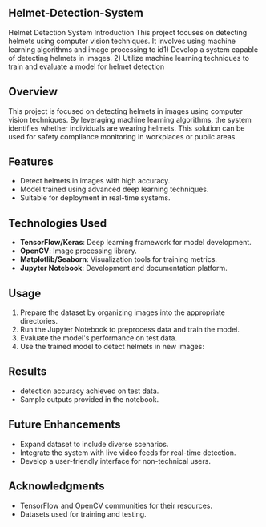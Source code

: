 ## Helmet-Detection-System
Helmet Detection System Introduction This project focuses on detecting helmets using computer vision techniques. It involves using machine learning algorithms and image processing to id1) Develop a system capable of detecting helmets in images. 2) Utilize machine learning techniques to train and evaluate a model for helmet detection

## Overview
This project is focused on detecting helmets in images using computer vision techniques. By leveraging machine learning algorithms, the system identifies whether individuals are wearing helmets. This solution can be used for safety compliance monitoring in workplaces or public areas.


## Features
- Detect helmets in images with high accuracy.
- Model trained using advanced deep learning techniques.
- Suitable for deployment in real-time systems.

## Technologies Used
- **TensorFlow/Keras**: Deep learning framework for model development.
- **OpenCV**: Image processing library.
- **Matplotlib/Seaborn**: Visualization tools for training metrics.
- **Jupyter Notebook**: Development and documentation platform.

## Usage
1. Prepare the dataset by organizing images into the appropriate directories.
2. Run the Jupyter Notebook to preprocess data and train the model.
3. Evaluate the model's performance on test data.
4. Use the trained model to detect helmets in new images:
   

## Results
- detection accuracy achieved on test data.
- Sample outputs provided in the notebook.


## Future Enhancements
- Expand dataset to include diverse scenarios.
- Integrate the system with live video feeds for real-time detection.
- Develop a user-friendly interface for non-technical users.



## Acknowledgments
- TensorFlow and OpenCV communities for their resources.
- Datasets used for training and testing.

